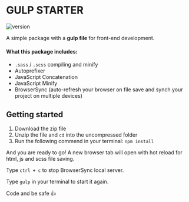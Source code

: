 # GULP STARTER
![version](https://img.shields.io/badge/Version-1.1.0-green.svg)

A simple package with a **gulp file** for front-end development.

#### What this package includes:
- `.sass` / `.scss` compiling and minify
- Autoprefixer
- JavaScript Concatenation
- JavaScript Minify
- BrowserSync (auto-refresh your browser on file save and synch your project on multiple devices)


## Getting started

1. Download the zip file
2. Unzip the file and `cd` into the uncompressed folder
3. Run the following commend in your terminal: `npm install`

And you are ready to go! A new browser tab will open with hot reload for html, js and scss file saving. 

Type `ctrl + c` to stop BrowserSync local server.

Type `gulp` in your terminal to start it again.


Code and be safe :+1:
